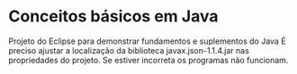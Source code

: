 # Conceitos básicos em Java
Projeto do Eclipse para demonstrar fundamentos e suplementos do Java
É preciso ajustar a localização da biblioteca javax.json-1.1.4.jar nas propriedades do projeto. Se estiver incorreta os programas não funcionam.